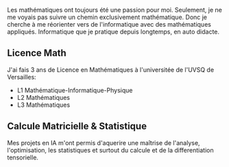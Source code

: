Les mathématiques ont toujours été une passion pour moi. Seulement, je ne me voyais pas suivre un chemin exclusivement mathématique. Donc je cherche à me réorienter vers de l'informatique avec des mathématiques appliqués. Informatique que je pratique depuis longtemps, en auto didacte.

##  Licence Math ##

J'ai fais 3 ans de Licence en Mathématiques à l'universitée de l'UVSQ de Versailles: 
* L1 Mathématique-Informatique-Physique
* L2 Mathématiques
* L3 Mathématiques

## Calcule Matricielle & Statistique ##

Mes projets en IA m'ont permis d'aquerire une maîtrise de l'analyse, l'optimisation, les statistiques et surtout du calcule et de la differentiation tensorielle.
